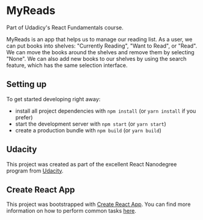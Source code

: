 # MyReads

Part of Udadicy's React Fundamentals course.

MyReads is an app that helps us to manage our reading list. As a user, we can put books into shelves: "Currently Reading", "Want to Read", or "Read". We can move the books around the shelves and remove them by selecting "None". We can also add new books to our shelves by using the search feature, which has the same selection interface.


## Setting up

To get started developing right away:

* install all project dependencies with `npm install` (or `yarn install` if you prefer)
* start the development server with `npm start` (or `yarn start`)
* create a production bundle with `npm build` (or `yarn build`)

## Udacity

This project was created as part of the excellent React Nanodegree program from [Udacity](https://www.udacity.com).

## Create React App

This project was bootstrapped with [Create React App](https://github.com/facebookincubator/create-react-app). You can find more information on how to perform common tasks [here](https://github.com/facebookincubator/create-react-app/blob/master/packages/react-scripts/template/README.md).

